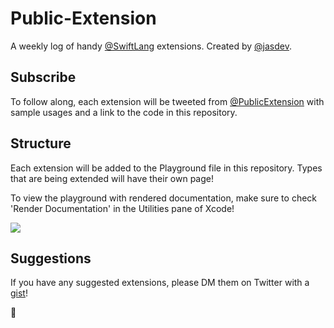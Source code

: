 # Public-Extension

A weekly log of handy [@SwiftLang](https://twitter.com/swiftlang) extensions. Created by [@jasdev](https://twitter.com/jasdev).

## Subscribe

To follow along, each extension will be tweeted from [@PublicExtension](https://twitter.com/PublicExtension) with sample usages and a link to the code in this repository.

## Structure

Each extension will be added to the Playground file in this repository. Types that are being extended will have their own page!

To view the playground with rendered documentation, make sure to check 'Render Documentation' in the Utilities pane of Xcode!

![](http://i.imgur.com/is7c9yS.png)

## Suggestions

If you have any suggested extensions, please DM them on Twitter with a [gist](https://gist.github.com)!

:blue_heart:
